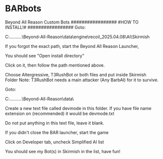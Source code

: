 # BARbots
Beyond All Reason Custom Bots
#################
#HOW TO INSTALL!#
#################
Goto:

C:..........\Beyond-All-Reason\data\engine\recoil_2025.04.08\AI\Skirmish

If you forgot the exact path, start the Beyond All Reason Launcher,

You should see "Open install directory"

Click on it, then follow the path mentioned above.

Choose Altergressive, T3RushBot or both files and put inside Skirmish Folder
Note: T3RushBot needs a main attacker (Any BarbAI) for it to survive.

Goto:

C:..........\Beyond-All-Reason\data\

Create a new text file called devmode in this folder.
If you have file name extension on (recommended) it would be devmode.txt

Do not put anything in this text file, leave it blank.

If you didn't close the BAR launcher, start the game

Click on Developer tab, uncheck Simplified AI list

You should see my Bot(s) in Skirmish in the list, have fun!
